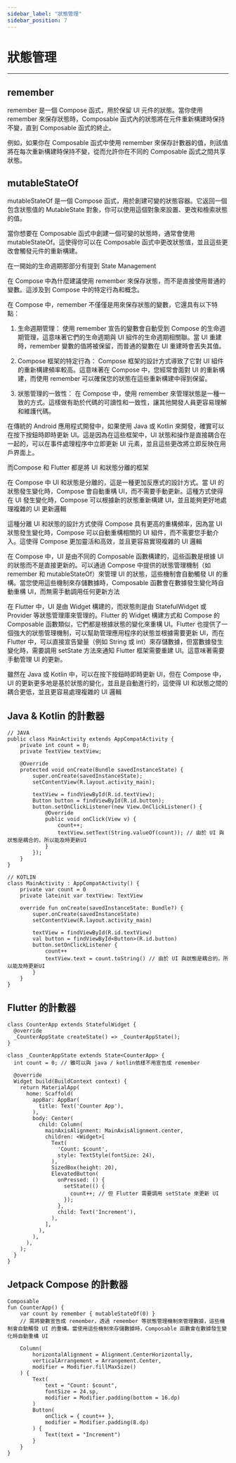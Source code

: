 ```yaml
---
sidebar_label: "狀態管理"
sidebar_position: 7
---
```


# 狀態管理

---

## remember

remember 是一個 Compose 函式，用於保留 UI 元件的狀態。當你使用 remember 來保存狀態時，Composable 函式內的狀態將在元件重新構建時保持不變，直到 Composable 函式的終止。

例如，如果你在 Composable 函式中使用 remember 來保存計數器的值，則該值將在每次重新構建時保持不變，從而允許你在不同的 Composable 函式之間共享狀態。

## mutableStateOf

mutableStateOf 是一個 Compose 函式，用於創建可變的狀態容器。它返回一個包含狀態值的 MutableState 對象，你可以使用這個對象來設置、更改和檢索狀態的值。

當你想要在 Composable 函式中創建一個可變的狀態時，通常會使用 mutableStateOf。這使得你可以在 Composable 函式中更改狀態值，並且這些更改會觸發元件的重新構建。

在一開始的生命週期那部分有提到 State Management 

在 Compose 中為什麼建議使用 remember 來保存狀態，而不是直接使用普通的變數。這涉及到 Compose 中的特定行為和概念。

在 Compose 中，remember 不僅僅是用來保存狀態的變數，它還具有以下特點：
1. 生命週期管理： 使用 remember 宣告的變數會自動受到 Compose 的生命週期管理，這意味著它們的生命週期與 UI 組件的生命週期相關聯。當 UI 重建時，remember 變數的值將被保留，而普通的變數在 UI 重建時會丟失其值。

2. Compose 框架的特定行為： Compose 框架的設計方式導致了它對 UI 組件的重新構建頻率較高。這意味著在 Compose 中，您經常會面對 UI 的重新構建，而使用 remember 可以確保您的狀態在這些重新構建中得到保留。

3. 狀態管理的一致性： 在 Compose 中，使用 remember 來管理狀態是一種一致的方式。這樣做有助於代碼的可讀性和一致性，讓其他開發人員更容易理解和維護代碼。

在傳統的 Android 應用程式開發中，如果使用 Java 或 Kotlin 來開發，確實可以在按下按鈕時即時更新 UI。這是因為在這些框架中，UI 狀態和操作是直接耦合在一起的，可以在事件處理程序中立即更新 UI 元素，並且這些更改將立即反映在用戶界面上。

而Compose 和 Flutter 都是將 UI 和狀態分離的框架

在 Compose 中 UI 和狀態是分離的，這是一種更加反應式的設計方式。當 UI 的狀態發生變化時，Compose 會自動重構 UI，而不需要手動更新。這種方式使得在 UI 發生變化時，Compose 可以根據新的狀態重新構建 UI，並且能夠更好地處理複雜的 UI 更新邏輯

這種分離 UI 和狀態的設計方式使得 Compose 具有更高的重構頻率，因為當 UI 狀態發生變化時，Compose 可以自動重構相關的 UI 組件，而不需要您手動介入。這使得 Compose 更加靈活和高效，並且更容易實現複雜的 UI 邏輯

在 Compose 中，UI 是由不同的 Composable 函數構建的，這些函數是根據 UI 的狀態而不是直接更新的。可以通過 Compose 中提供的狀態管理機制（如 remember 和 mutableStateOf）來管理 UI 的狀態，這些機制會自動觸發 UI 的重構。當您使用這些機制來存儲數據時，Composable 函數會在數據發生變化時自動重構 UI，而無需手動調用任何更新方法

在 Flutter 中，UI 是由 Widget 構建的，而狀態則是由 StatefulWidget 或 Provider 等狀態管理庫來管理的。Flutter 的 Widget 構建方式和 Compose 的 Composable 函數類似，它們都是根據狀態的變化來重構 UI。Flutter 也提供了一個強大的狀態管理機制，可以幫助管理應用程序的狀態並根據需要更新 UI，而在 Flutter 中，可以直接宣告變量（例如 String 或 int）來存儲數據，但當數據發生變化時，需要調用 setState 方法來通知 Flutter 框架需要重建 UI。這意味著需要手動管理 UI 的更新。

雖然在 Java 或 Kotlin 中，可以在按下按鈕時即時更新 UI，但在 Compose 中，UI 的更新更多地是基於狀態的變化，並且是自動進行的，這使得 UI 和狀態之間的耦合更低，並且更容易處理複雜的 UI 邏輯


## Java & Kotlin 的計數器

```
// JAVA
public class MainActivity extends AppCompatActivity {
    private int count = 0;
    private TextView textView;

    @Override
    protected void onCreate(Bundle savedInstanceState) {
        super.onCreate(savedInstanceState);
        setContentView(R.layout.activity_main);
        
        textView = findViewById(R.id.textView);
        Button button = findViewById(R.id.button);
        button.setOnClickListener(new View.OnClickListener() {
            @Override
            public void onClick(View v) {
                count++;
                textView.setText(String.valueOf(count)); // 由於 UI 與狀態是耦合的，所以能及時更新UI
            }
        });
    }
}

// KOTLIN
class MainActivity : AppCompatActivity() {
    private var count = 0
    private lateinit var textView: TextView
    
    override fun onCreate(savedInstanceState: Bundle?) {
        super.onCreate(savedInstanceState)
        setContentView(R.layout.activity_main)
        
        textView = findViewById(R.id.textView)
        val button = findViewById<Button>(R.id.button)
        button.setOnClickListener {
            count++
            textView.text = count.toString() // 由於 UI 與狀態是耦合的，所以能及時更新UI
        }
    }
}

```

## Flutter 的計數器

```
class CounterApp extends StatefulWidget {
  @override
  _CounterAppState createState() => _CounterAppState();
}

class _CounterAppState extends State<CounterApp> {
  int count = 0; // 雖可以與 java / kotlin依樣不用宣告成 remember

  @override
  Widget build(BuildContext context) {
    return MaterialApp(
      home: Scaffold(
        appBar: AppBar(
          title: Text('Counter App'),
        ),
        body: Center(
          child: Column(
            mainAxisAlignment: MainAxisAlignment.center,
            children: <Widget>[
              Text(
                'Count: $count',
                style: TextStyle(fontSize: 24),
              ),
              SizedBox(height: 20),
              ElevatedButton(
                onPressed: () {
                  setState(() {
                    count++; // 但 Flutter 需要調用 setState 來更新 UI
                  });
                },
                child: Text('Increment'),
              ),
            ],
          ),
        ),
      ),
    );
  }
}
```

## Jetpack Compose 的計數器

```
Composable
fun CounterApp() {
    var count by remember { mutableStateOf(0) }
    // 需將變數宣告成 remember，透過 remember 等狀態管理機制來管理數據，這些機制會自動觸發 UI 的重構。當使用這些機制來存儲數據時，Composable 函數會在數據發生變化時自動重構 UI

    Column(
        horizontalAlignment = Alignment.CenterHorizontally,
        verticalArrangement = Arrangement.Center,
        modifier = Modifier.fillMaxSize()
    ) {
        Text(
            text = "Count: $count",
            fontSize = 24.sp,
            modifier = Modifier.padding(bottom = 16.dp)
        )
        Button(
            onClick = { count++ },
            modifier = Modifier.padding(8.dp)
        ) {
            Text(text = "Increment")
        }
    }
}

```
